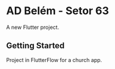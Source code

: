 # AD Belém - Setor 63

A new Flutter project.

## Getting Started

Project in FlutterFlow for a church app. 
